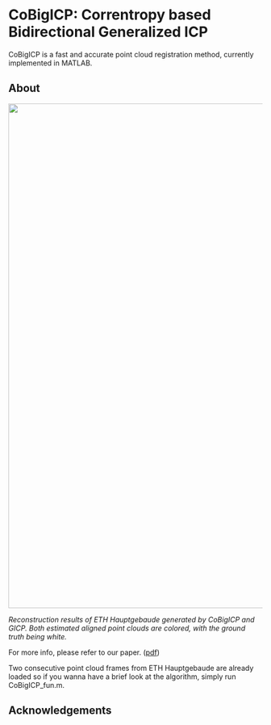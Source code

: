# CoBigICP: Correntropy based Bidirectional Generalized ICP #

CoBigICP is a fast and accurate point cloud registration method, currently implemented in MATLAB.

## About ##

<img src="https://github.com/Pamphlett/CoBigICP/blob/master/assets/cmp.png" width="1000" div align=center>

*Reconstruction results of ETH Hauptgebaude generated by CoBigICP and GICP. Both estimated aligned point clouds are colored, with the ground truth being white.*

For more info, please refer to our paper. ([pdf](https://arxiv.org/pdf/2001.07715.pdf))

Two consecutive point cloud frames from ETH Hauptgebaude are already loaded so if you wanna have a brief look at the algorithm, simply run CoBigICP_fun.m.

## Acknowledgements ##
